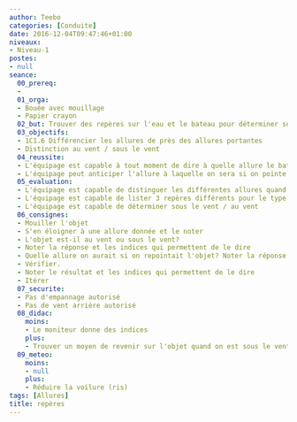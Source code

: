 ```yaml
---
author: Teebo
categories: [Conduite]
date: 2016-12-04T09:47:46+01:00
niveaux:
- Niveau-1
postes:
- null
seance:
  00_prereq:
  -
  01_orga:
  - Bouée avec mouillage
  - Papier crayon
  02_but: Trouver des repères sur l'eau et le bateau pour déterminer son allure et sa position par rapport à un objet
  03_objectifs:
  - 1C1.6 Différencier les allures de près des allures portantes
  - Distinction au vent / sous le vent
  04_reussite:
  - L'équipage est capable à tout moment de dire à quelle allure le bateau est
  - L'équipage peut anticiper l'allure à laquelle on sera si on pointe l'objet
  05_evaluation:
  - L'équipage est capable de distinguer les différentes allures quand le bateau pointe vers l'objet
  - L'équipage est capable de lister 3 repères différents pour le type d'allure
  - L'équipage est capable de déterminer sous le vent / au vent
  06_consignes:
  - Mouiller l'objet
  - S'en éloigner à une allure donnée et le noter
  - L'objet est-il au vent ou sous le vent?
  - Noter la réponse et les indices qui permettent de le dire
  - Quelle allure on aurait si on repointait l'objet? Noter la réponse
  - Vérifier.
  - Noter le résultat et les indices qui permettent de le dire
  - Itérer
  07_securite:
  - Pas d'empannage autorisé
  - Pas de vent arrière autorisé
  08_didac:
    moins:
    - Le moniteur donne des indices
    plus:
    - Trouver un moyen de revenir sur l'objet quand on est sous le vent direct
  09_meteo:
    moins:
    - null
    plus:
    - Réduire la voilure (ris)
tags: [Allures]
title: repères
---
```

